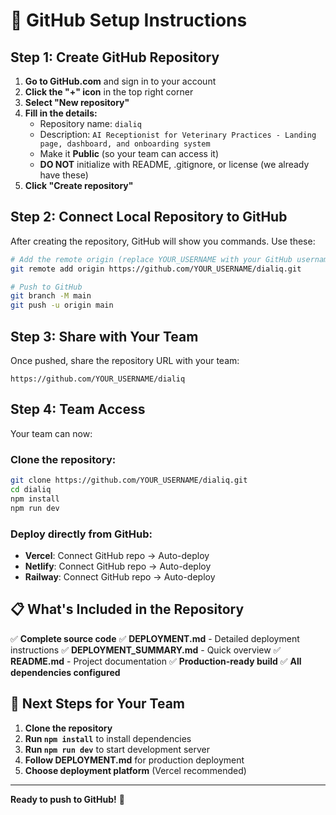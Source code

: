 # 🚀 GitHub Setup Instructions

## Step 1: Create GitHub Repository

1. **Go to GitHub.com** and sign in to your account
2. **Click the "+" icon** in the top right corner
3. **Select "New repository"**
4. **Fill in the details:**
   - Repository name: `dialiq`
   - Description: `AI Receptionist for Veterinary Practices - Landing page, dashboard, and onboarding system`
   - Make it **Public** (so your team can access it)
   - **DO NOT** initialize with README, .gitignore, or license (we already have these)
5. **Click "Create repository"**

## Step 2: Connect Local Repository to GitHub

After creating the repository, GitHub will show you commands. Use these:

```bash
# Add the remote origin (replace YOUR_USERNAME with your GitHub username)
git remote add origin https://github.com/YOUR_USERNAME/dialiq.git

# Push to GitHub
git branch -M main
git push -u origin main
```

## Step 3: Share with Your Team

Once pushed, share the repository URL with your team:
```
https://github.com/YOUR_USERNAME/dialiq
```

## Step 4: Team Access

Your team can now:

### **Clone the repository:**
```bash
git clone https://github.com/YOUR_USERNAME/dialiq.git
cd dialiq
npm install
npm run dev
```

### **Deploy directly from GitHub:**
- **Vercel**: Connect GitHub repo → Auto-deploy
- **Netlify**: Connect GitHub repo → Auto-deploy  
- **Railway**: Connect GitHub repo → Auto-deploy

## 📋 What's Included in the Repository

✅ **Complete source code**
✅ **DEPLOYMENT.md** - Detailed deployment instructions
✅ **DEPLOYMENT_SUMMARY.md** - Quick overview
✅ **README.md** - Project documentation
✅ **Production-ready build**
✅ **All dependencies configured**

## 🎯 Next Steps for Your Team

1. **Clone the repository**
2. **Run `npm install`** to install dependencies
3. **Run `npm run dev`** to start development server
4. **Follow DEPLOYMENT.md** for production deployment
5. **Choose deployment platform** (Vercel recommended)

---

**Ready to push to GitHub!** 🚀
